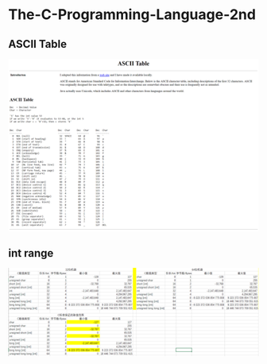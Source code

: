 # The-C-Programming-Language-2nd

## ASCII Table

![ascii table](Chapter1/ascii.png)

## int range
![int range](./Chapter1/int_range.PNG)